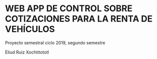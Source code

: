 # WEB APP DE CONTROL SOBRE COTIZACIONES PARA LA RENTA DE VEHÍCULOS

Proyecto semestral ciclo 2019, segundo semestre

Eliud Ruiz Xochtitototl
